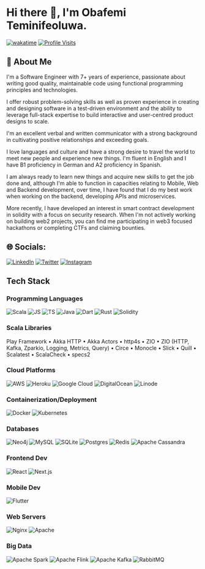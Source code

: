 # Hi there 👋, I'm Obafemi Teminifeoluwa.

[![wakatime](https://wakatime.com/badge/user/d6e0b2a7-8833-4f8a-b4e6-9fd15c4135a4/project/b45a0b01-e180-4d4b-81e6-a96db028b5e6.svg)](https://wakatime.com/badge/user/d6e0b2a7-8833-4f8a-b4e6-9fd15c4135a4/project/b45a0b01-e180-4d4b-81e6-a96db028b5e6)
[![Profile Visits](https://visitcount.itsvg.in/api?id=AndySakov&icon=5&color=1)](https://visitcount.itsvg.in)

## :brain: About Me

I'm a Software Engineer with 7+ years of experience, passionate about writing good quality, maintainable code using functional programming principles and technologies.

I offer robust problem-solving skills as well as proven experience in creating and designing software in a test-driven environment and the ability to leverage full-stack expertise to build interactive and user-centred product designs to scale. 

I'm an excellent verbal and written communicator with a strong background in cultivating positive relationships and exceeding goals. 

I love languages and culture and have a strong desire to travel the world to meet new people and experience new things. I'm fluent in English and I have B1 proficiency in German and A2 proficiency in Spanish.

I am always ready to learn new things and acquire new skills to get the job done and, although I'm able to function in capacities relating to Mobile, Web and Backend development, over time, I have found that I do my best work when working on the backend, developing APIs and microservices.

More recently, I have developed an interest in smart contract development in solidity with a focus on security research. When I'm not actively working on building web2 projects, you can find me participating in web3 focused hackathons or completing CTFs and claiming bounties.

## 🌐 Socials:
[![LinkedIn](https://img.shields.io/badge/LinkedIn-%230077B5.svg?logo=linkedin&logoColor=white)](https://linkedin.com/in/obafemiteminife) [![Twitter](https://img.shields.io/badge/Twitter-%231DA1F2.svg?logo=Twitter&logoColor=white)](https://twitter.com/obafemiteminife) [![Instagram](https://img.shields.io/badge/Instagram-%231DA1F2.svg?logo=Instagram&logoColor=white)](https://instagram.com/andysakov) 

## Tech Stack

### Programming Languages
![Scala](https://img.shields.io/badge/scala-%23DD0031.svg?style=for-the-badge&logo=scala&logoColor=white) ![JS](https://img.shields.io/badge/javascript-%23FF9900.svg?style=for-the-badge&logo=javascript&logoColor=white) ![TS](https://img.shields.io/badge/typescript-%2300599C.svg?style=for-the-badge&logo=typescript&logoColor=white) ![Java](https://img.shields.io/badge/java-%2300599C.svg?style=for-the-badge&logo=oracle&logoColor=red) ![Dart](https://img.shields.io/badge/dart-%2300599C.svg?style=for-the-badge&logo=dart&logoColor=black) ![Rust](https://img.shields.io/badge/rust-e74f35?style=for-the-badge&logo=rust&logoColor=D0C3D5) ![Solidity](https://img.shields.io/badge/solidity-%23430098?style=for-the-badge&logo=solidity&logoColor=blue)

### Scala Libraries

Play Framework • Akka HTTP • Akka Actors • http4s • ZIO • ZIO (HTTP, Kafka, Zparkio, Logging, Metrics, Query) • Circe • Monocle • Slick • Quill • Scalatest • ScalaCheck • specs2

### Cloud Platforms

![AWS](https://img.shields.io/badge/AWS-%23FF9900.svg?style=for-the-badge&logo=php&logoColor=white) ![Heroku](https://img.shields.io/badge/heroku-%23430098.svg?style=for-the-badge&logo=heroku&logoColor=white) ![Google Cloud](https://img.shields.io/badge/Google%20Cloud-%234285F4.svg?style=for-the-badge&logo=google-cloud&logoColor=white) ![DigitalOcean](https://img.shields.io/badge/DigitalOcean-%234285F4.svg?style=for-the-badge&logo=digitalocean&logoColor=white) ![Linode](https://img.shields.io/badge/Linode-%2302A73F.svg?style=for-the-badge&logo=linode&logoColor=white) 

### Containerization/Deployment

![Docker](https://img.shields.io/badge/docker-%230db7ed.svg?style=for-the-badge&logo=docker&logoColor=white) ![Kubernetes](https://img.shields.io/badge/kubernetes-%23326ce5.svg?style=for-the-badge&logo=kubernetes&logoColor=white)

### Databases

![Neo4j](https://img.shields.io/badge/Neo4j-%2300599C.svg?style=for-the-badge&logo=neo4j&logoColor=white) ![MySQL](https://img.shields.io/badge/mysql-%2300f.svg?style=for-the-badge&logo=mysql&logoColor=white) ![SQLite](https://img.shields.io/badge/sqlite-%2307405e.svg?style=for-the-badge&logo=sqlite&logoColor=white) ![Postgres](https://img.shields.io/badge/postgres-%23316192.svg?style=for-the-badge&logo=postgresql&logoColor=white) ![Redis](https://img.shields.io/badge/redis-%23DD0031.svg?style=for-the-badge&logo=redis&logoColor=white) ![Apache Cassandra](https://img.shields.io/badge/Apache%20Cassandra-%234DE1FF.svg?style=for-the-badge&logo=apachecassandra&logoColor=white)

### Frontend Dev
![React](https://img.shields.io/badge/react-%2320232a.svg?style=for-the-badge&logo=react&logoColor=%2361DAFB) ![Next.js](https://img.shields.io/badge/nextjs-%23FEFFFF.svg?style=for-the-badge&logo=nextdotjs&logoColor=black) 

### Mobile Dev
![Flutter](https://img.shields.io/badge/flutter-%23326ce5.svg?style=for-the-badge&logo=flutter&logoColor=white)

### Web Servers

![Nginx](https://img.shields.io/badge/nginx-%23009639.svg?style=for-the-badge&logo=nginx&logoColor=white) ![Apache](https://img.shields.io/badge/apache-%23E5E5E6.svg?style=for-the-badge&logo=apache&logoColor=red) 

### Big Data

![Apache Spark](https://img.shields.io/badge/Apache%20Spark-%23FF6C37.svg?style=for-the-badge&logo=apachespark&logoColor=white) ![Apache Flink](https://img.shields.io/badge/Apache%20Flink-%23E5E5E6.svg?style=for-the-badge&logo=apacheflink&logoColor=E63B74) ![Apache Kafka](https://img.shields.io/badge/Apache%20Kafka-%2392E8F9.svg?style=for-the-badge&logo=apachekafka&logoColor=black) ![RabbitMQ](https://img.shields.io/badge/rabbitmq-%23E5E5E6.svg?style=for-the-badge&logo=rabbitmq&logoColor=F57512)
